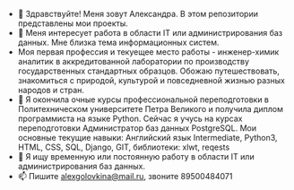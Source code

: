 - 👋 Здравствуйте! Меня зовут Александра. В этом репозитории представлены мои проекты. 
- 👀 Меня интересует работа в области IT или администрирования баз данных. Мне близка тема информационных систем. 
- Моя первая профессия и текуещее место работы -  инженер-химик аналитик в аккредитованной лаборатории по производству государственных  стандартных образцов. 
Обожаю путешествовать, знакомиться с природой, культурой и повседневной жизнью разных народов и стран. 
- 🌱 Я окончила очные курсы профессиональной переподготовки в Политехническом университете Петра Великого и получила диплом программиста на языке Python.
Сейчас я учусь на курсах переподготовки Администратор баз данных PostgreSQL.
Мои основные текущие навыки:
Английский язык Intermediate,
Python3,
HTML,
CSS,
SQL,
Django,
GIT,
библиотеки: xlwt, reqests
- 💞️ Я ищу временную или постоянную работу в области IT или администрирования баз данных. 
- 📫 Пишите alexgolovkina@mail.ru, звоните 89500484071

<!---
alexgolovkina/alexgolovkina is a ✨ special ✨ repository because its `README.md` (this file) appears on your GitHub profile.
You can click the Preview link to take a look at your changes.
--->
